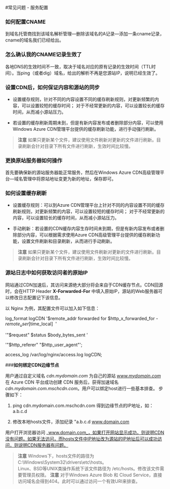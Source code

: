 <properties linkid="dev-net-common-tasks-cdn" urlDisplayName="CDN" pageTitle="Windows Azure CDN FAQ - Azure feature guide" metaKeywords="Azure CDN, Azure CDN, Azure blobs, Azure caching, Azure add-ons, CDN FAQ, CDN常见问题, CDN加速, CDN服务, 配置CNAME, CNAME, CNAME记录, 缓存刷新, 缓存规则, CDN边缘节点, CDN技术文档, CDN帮助文档" description="Find answers to service configuration related to Windows Azure CDN" metaCanonical="" services="" documentationCenter=".NET" title="" authors="" solutions="" manager="" editor="" />
<tags ms.service="cdn"
    ms.date=""
    wacn.date="12/28/2015"
    />

#常见问题 - 服务配置

### **如何配置CNAME**
到域名托管商找到该域名解析管理—删除该域名的A记录—添加一条cname记录，cname的域名我们已经给出。

### **怎么确认我的CNAME记录生效了**
各地DNS的生效时间不一致，取决于域名对应的原有记录的生效时间（TTL时间）。当ping（或者dig）域名，给出的解析不再是您源站IP，说明已经生效了。

### **设置CDN后，如何保证内容和源站的同步**

- 设置缓存规则，针对不同的内容设置不同的缓存刷新规则，对更新频繁的内容，可以设置较短的缓存时间； 对于不经常更新的内容，可以设置较长的缓存时间，从而减小源站压力。
      
- 若设置的缓存刷新周期未到，但是有新内容发布或者删除部分内容，可以使用Windows Azure CDN管理平台提供的缓存刷新功能，进行手动强行刷新。

>**注意**
>如果只更新某个文件，建议使用文件刷新对更新的文件进行刷新。目录刷新会针对目录下所有文件进行刷新，生效时间比较慢。

### **更换原站服务器如何操作**

首先要确保新的源站服务器能正常服务，然后在Windows Azure CDN高级管理平台—域名管理中将原站地址变更为新的地址，保存即可。

### **如何设置缓存刷新**

- 设置缓存规则：可以到Azure CDN管理平台上针对不同的内容设置不同的缓存刷新规则，对更新频繁的内容，可以设置较短的缓存时间； 对于不经常更新的内容，可以设置较长的缓存时间，从而减小源站压力。
   
- 手动刷新：若设置的CDN缓存内容生存时间未到期，但是有新内容发布或者删除部分内容，可以根据需求使用Azure CDN高级管理平台提供的缓存刷新功能，设置文件刷新和目录刷新，从而进行手动刷新。

>**注意**
>如果只更新某个文件，建议使用文件刷新对更新的文件进行刷新。目录刷新会针对目录下所有文件进行刷新，生效时间比较慢。

### **源站日志中如何获取访问者的原始IP**

网站通过CDN加速后，其访问来源绝大部分将会来自于CDN缓存节点。CDN回源时，会在HTTP Header **X-Forwarded-For** 中填入原始IP，源站的Web服务器可以修改日志配置记下该信息。

以 Nginx 为例，其配置文件可以加入如下信息：

log_format logCDN '$remote_addr forwarded for $http_x_forwarded_for - $remote_user [$time_local]  '

'"$request" $status $body_bytes_sent '

'"$http_referer" "$http_user_agent"';
      
access_log /var/log/nginx/access.log logCDN;

###**如何绑定CDN边缘节点**
 
用户通过自定义域名 _cdn.mydomain.com_ 为自己的源站 _www.mydomain.com_ 在 Azure CDN 平台成功创建 CDN 服务后，获得加速域名 _cdn.mydomain.com.mschcdn.com_。用户可以绑定host进行一些基本排查。 步骤如下：

1. ping cdn.mydomain.com.mschcdn.com 得到边缘节点的IP地址，如：a.b.c.d

2. 修改本地hosts文件，添加纪录 "a.b.c.d www.domain.com
     
用户打开浏览器访问 _www.domain.com_，如果打开网站显示成功，则说明CDN没有问题。如果无法访问，而hosts文件中IP地址改为源站的IP地址后可以成功访问，则说明CDN服务器有问题。

>**注意**
>Windows下，hosts文件的路径为 C:\Windows\System32\drivers\etc\hosts。     
>Linux、BSD等UNIX类操作系统下该文件路径为 /etc/hosts。修改该文件需要管理员权限。
>**注意**
>对于Windows Azure Blob 和 Cloud Service，直接访问域名会得到404。此时可以通过访问一个有效URI来排查。




